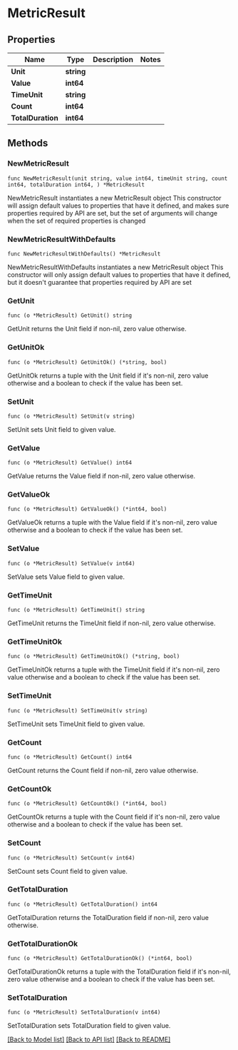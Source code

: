 # MetricResult

## Properties

Name | Type | Description | Notes
------------ | ------------- | ------------- | -------------
**Unit** | **string** |  | 
**Value** | **int64** |  | 
**TimeUnit** | **string** |  | 
**Count** | **int64** |  | 
**TotalDuration** | **int64** |  | 

## Methods

### NewMetricResult

`func NewMetricResult(unit string, value int64, timeUnit string, count int64, totalDuration int64, ) *MetricResult`

NewMetricResult instantiates a new MetricResult object
This constructor will assign default values to properties that have it defined,
and makes sure properties required by API are set, but the set of arguments
will change when the set of required properties is changed

### NewMetricResultWithDefaults

`func NewMetricResultWithDefaults() *MetricResult`

NewMetricResultWithDefaults instantiates a new MetricResult object
This constructor will only assign default values to properties that have it defined,
but it doesn't guarantee that properties required by API are set

### GetUnit

`func (o *MetricResult) GetUnit() string`

GetUnit returns the Unit field if non-nil, zero value otherwise.

### GetUnitOk

`func (o *MetricResult) GetUnitOk() (*string, bool)`

GetUnitOk returns a tuple with the Unit field if it's non-nil, zero value otherwise
and a boolean to check if the value has been set.

### SetUnit

`func (o *MetricResult) SetUnit(v string)`

SetUnit sets Unit field to given value.


### GetValue

`func (o *MetricResult) GetValue() int64`

GetValue returns the Value field if non-nil, zero value otherwise.

### GetValueOk

`func (o *MetricResult) GetValueOk() (*int64, bool)`

GetValueOk returns a tuple with the Value field if it's non-nil, zero value otherwise
and a boolean to check if the value has been set.

### SetValue

`func (o *MetricResult) SetValue(v int64)`

SetValue sets Value field to given value.


### GetTimeUnit

`func (o *MetricResult) GetTimeUnit() string`

GetTimeUnit returns the TimeUnit field if non-nil, zero value otherwise.

### GetTimeUnitOk

`func (o *MetricResult) GetTimeUnitOk() (*string, bool)`

GetTimeUnitOk returns a tuple with the TimeUnit field if it's non-nil, zero value otherwise
and a boolean to check if the value has been set.

### SetTimeUnit

`func (o *MetricResult) SetTimeUnit(v string)`

SetTimeUnit sets TimeUnit field to given value.


### GetCount

`func (o *MetricResult) GetCount() int64`

GetCount returns the Count field if non-nil, zero value otherwise.

### GetCountOk

`func (o *MetricResult) GetCountOk() (*int64, bool)`

GetCountOk returns a tuple with the Count field if it's non-nil, zero value otherwise
and a boolean to check if the value has been set.

### SetCount

`func (o *MetricResult) SetCount(v int64)`

SetCount sets Count field to given value.


### GetTotalDuration

`func (o *MetricResult) GetTotalDuration() int64`

GetTotalDuration returns the TotalDuration field if non-nil, zero value otherwise.

### GetTotalDurationOk

`func (o *MetricResult) GetTotalDurationOk() (*int64, bool)`

GetTotalDurationOk returns a tuple with the TotalDuration field if it's non-nil, zero value otherwise
and a boolean to check if the value has been set.

### SetTotalDuration

`func (o *MetricResult) SetTotalDuration(v int64)`

SetTotalDuration sets TotalDuration field to given value.



[[Back to Model list]](../README.md#documentation-for-models) [[Back to API list]](../README.md#documentation-for-api-endpoints) [[Back to README]](../README.md)


